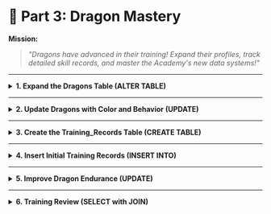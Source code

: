 
# 🐉 Part 3: Dragon Mastery

**Mission:**  
> _"Dragons have advanced in their training! Expand their profiles, track detailed skill records, and master the Academy's new data systems!"_

---

<details>
<summary><strong>1. Expand the Dragons Table (ALTER TABLE)</strong></summary>

Tasks:
- Add a `color` column (TEXT) to the Dragons table.
- Add a `behavior` column (TEXT) to the Dragons table.

---

📋 **Expected Dragons Table Structure After ALTER TABLE:**

| Column          | Type    |
|:----------------|:--------|
| id              | INTEGER |
| name            | TEXT    |
| element         | TEXT    |
| age             | INTEGER |
| training_level  | INTEGER |
| color           | TEXT    |
| behavior        | TEXT    |

</details>

---

<details>
<summary><strong>2. Update Dragons with Color and Behavior (UPDATE)</strong></summary>

Tasks:
- Assign a color and behavior for each dragon:

| Name    | Color    | Behavior  |
|:--------|:---------|:----------|
| Pyra    | Crimson  | Aggressive |
| Glimmer | White    | Wise       |
| Rocky   | Brown    | Stoic      |
| Zephyra | Silver   | Energetic  |

(Note: Aqua was deleted in Part 2.)

---

📋 **Expected Full Dragons Table After Updates:**

| id | name    | element  | age | training_level | color   | behavior  |
|:--:|:-------:|:--------:|:---:|:--------------:|:-------:|:---------:|
| 1  | Pyra    | Fire     | 5   | 4              | Crimson | Aggressive |
| 3  | Glimmer | Starlight| 7   | 4              | White   | Wise       |
| 4  | Rocky   | Earth    | 6   | 3              | Brown   | Stoic      |
| 5  | Zephyra | Air      | 4   | 3              | Silver  | Energetic  |

</details>

---

<details>
<summary><strong>3. Create the Training_Records Table (CREATE TABLE)</strong></summary>

Tasks:
- Create a new table `Training_Records` with the following fields:
  - record_id (INTEGER, PRIMARY KEY)
  - dragon_id (INTEGER, FOREIGN KEY to Dragons.id)
  - flying_points (INTEGER)
  - elemental_points (INTEGER)
  - endurance_points (INTEGER)

---

📋 **Expected Empty Training_Records Table Structure:**

| Column           | Type    |
|:-----------------|:--------|
| record_id        | INTEGER |
| dragon_id        | INTEGER |
| flying_points    | INTEGER |
| elemental_points | INTEGER |
| endurance_points | INTEGER |

</details>

---

<details>
<summary><strong>4. Insert Initial Training Records (INSERT INTO)</strong></summary>

Tasks:
- Insert the following training points for each dragon:

| Dragon Name | Flying Points | Elemental Points | Endurance Points |
|:------------|:--------------|:-----------------|:-----------------|
| Pyra        | 70             | 85               | 60               |
| Glimmer     | 90             | 80               | 70               |
| Rocky       | 60             | 65               | 85               |
| Zephyra     | 85             | 70               | 55               |

---

📋 **Expected Full Training_Records Table After Inserts:**

| record_id | dragon_id | flying_points | elemental_points | endurance_points |
|:---------:|:---------:|:-------------:|:----------------:|:----------------:|
| 1         | 1         | 70            | 85               | 60               |
| 2         | 3         | 90            | 80               | 70               |
| 3         | 4         | 60            | 65               | 85               |
| 4         | 5         | 85            | 70               | 55               |

</details>

---

<details>
<summary><strong>5. Improve Dragon Endurance (UPDATE)</strong></summary>

Tasks:
- Boost **endurance_points** by **+10** for all dragons after a tough tournament.

---

📋 **Expected Full Training_Records Table After Endurance Update:**

| record_id | dragon_id | flying_points | elemental_points | endurance_points |
|:---------:|:---------:|:-------------:|:----------------:|:----------------:|
| 1         | 1         | 70            | 85               | 70               |
| 2         | 3         | 90            | 80               | 80               |
| 3         | 4         | 60            | 65               | 95               |
| 4         | 5         | 85            | 70               | 65               |

</details>

---

<details>
<summary><strong>6. Training Review (SELECT with JOIN)</strong></summary>

Tasks:
- List dragons' **name**, **color**, **behavior**, and **flying_points**.
- List dragons with **flying_points > 80**, ordered by **flying_points descending**.
- (Bonus) Calculate average flying points **grouped by behavior**.

---

📋 **Expected Output for JOIN (Dragon Info + Flying Points):**

| name    | color   | behavior  | flying_points |
|:-------:|:-------:|:---------:|:-------------:|
| Pyra    | Crimson | Aggressive | 70            |
| Glimmer | White   | Wise       | 90            |
| Rocky   | Brown   | Stoic      | 60            |
| Zephyra | Silver  | Energetic  | 85            |

---

📋 **Expected Output for Dragons with flying_points > 80:**

| name    | flying_points |
|:-------:|:-------------:|
| Glimmer | 90            |
| Zephyra | 85            |

---

📋 **Expected Output for Average Flying Points Grouped by Behavior:**

| behavior  | avg_flying_points |
|:---------:|:-----------------:|
| Aggressive| 70                |
| Wise      | 90                |
| Stoic     | 60                |
| Energetic | 85                |

</details>


